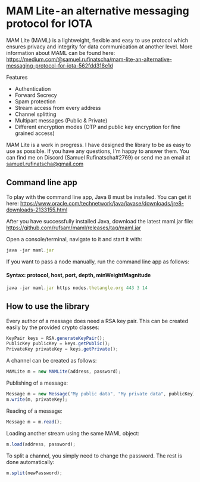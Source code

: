 # MAM Lite - an alternative messaging protocol for IOTA

MAM Lite (MAML) is a  lightweight, flexible and easy to use protocol which ensures privacy and integrity for data communication at another level. More information about MAML can be found here: https://medium.com/@samuel.rufinatscha/mam-lite-an-alternative-messaging-protocol-for-iota-562fdd318e1d

Features
- Authentication
- Forward Secrecy
- Spam protection
- Stream access from every address
- Channel splitting
- Multipart messages (Public & Private)
- Different encryption modes (OTP and public key encryption for fine grained access)

MAM Lite is a work in progress. I have designed the library to be as easy to use as possible. If you have any questions, I'm happy to answer them. You can find me on Discord (Samuel Rufinatscha#2769) or send me an email at samuel.rufinatscha@gmail.com

## Command line app

To play with the command line app, Java 8 must be installed.
You can get it here: https://www.oracle.com/technetwork/java/javase/downloads/jre8-downloads-2133155.html

After you have successfully installed Java, download the latest maml.jar file: https://github.com/rufsam/maml/releases/tag/maml.jar

Open a console/terminal, navigate to it and start it with:

```js
java -jar maml.jar
```
If you want to pass a node manually, run the command line app as follows:
#### Syntax: protocol, host, port, depth, minWeightMagnitude
```js
java -jar maml.jar https nodes.thetangle.org 443 3 14
```


## How to use the library

Every author of a message does need a RSA key pair. This can be created easily by the provided crypto classes:

```js
KeyPair keys = RSA.generateKeyPair();
PublicKey publicKey = keys.getPublic();
PrivateKey privateKey = keys.getPrivate();
```

A channel can be created as follows:

```js
MAMLite m = new MAMLite(address, password);
```
Publishing of a message:

```js    
Message m = new Message("My public data", "My private data", publicKey);
m.write(m, privateKey);
```

Reading of a message:

```js
Message m = m.read();
```

Loading another stream using the same MAML object:

```js
m.load(address, password);
```

To split a channel, you simply need to change the password. The rest is done automatically:

```js
m.split(newPassword);
```
